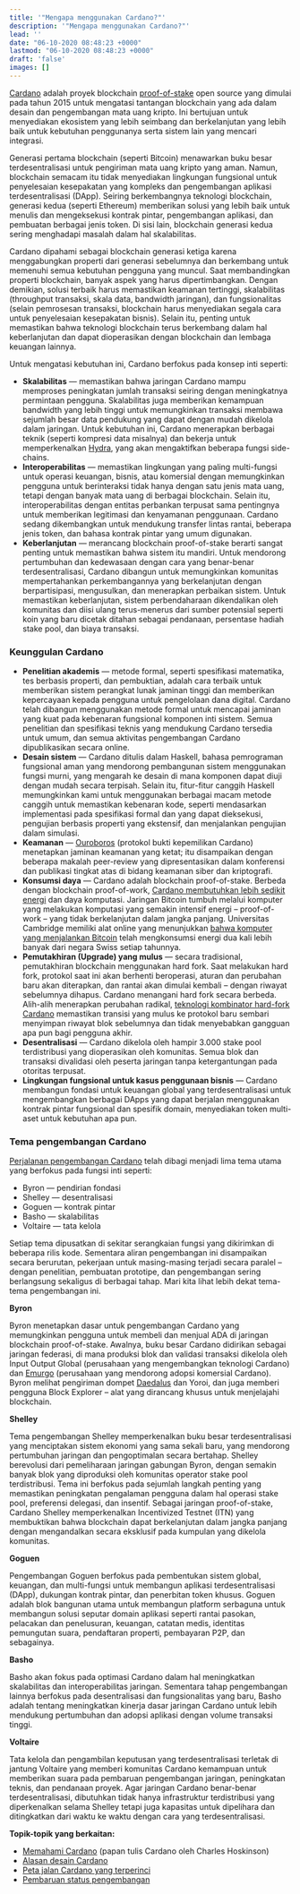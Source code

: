 ```yaml
---
title: '"Mengapa menggunakan Cardano?"'
description: '"Mengapa menggunakan Cardano?"'
lead: ''
date: "06-10-2020 08:48:23 +0000"
lastmod: "06-10-2020 08:48:23 +0000"
draft: 'false'
images: []
---
```


[Cardano](https://cardano.org/) adalah proyek blockchain [proof-of-stake](https://docs.cardano.org/new-to-cardano/proof-of-stake) open source yang dimulai pada tahun 2015 untuk mengatasi tantangan blockchain yang ada dalam desain dan pengembangan mata uang kripto. Ini bertujuan untuk menyediakan ekosistem yang lebih seimbang dan berkelanjutan yang lebih baik untuk kebutuhan penggunanya serta sistem lain yang mencari integrasi.

Generasi pertama blockchain (seperti Bitcoin) menawarkan buku besar terdesentralisasi untuk pengiriman mata uang kripto yang aman. Namun, blockchain semacam itu tidak menyediakan lingkungan fungsional untuk penyelesaian kesepakatan yang kompleks dan pengembangan aplikasi terdesentralisasi (DApp). Seiring berkembangnya teknologi blockchain, generasi kedua (seperti Ethereum) memberikan solusi yang lebih baik untuk menulis dan mengeksekusi kontrak pintar, pengembangan aplikasi, dan pembuatan berbagai jenis token. Di sisi lain, blockchain generasi kedua sering menghadapi masalah dalam hal skalabilitas.

Cardano dipahami sebagai blockchain generasi ketiga karena menggabungkan properti dari generasi sebelumnya dan berkembang untuk memenuhi semua kebutuhan pengguna yang muncul. Saat membandingkan properti blockchain, banyak aspek yang harus dipertimbangkan. Dengan demikian, solusi terbaik harus memastikan keamanan tertinggi, skalabilitas (throughput transaksi, skala data, bandwidth jaringan), dan fungsionalitas (selain pemrosesan transaksi, blockchain harus menyediakan segala cara untuk penyelesaian kesepakatan bisnis). Selain itu, penting untuk memastikan bahwa teknologi blockchain terus berkembang dalam hal keberlanjutan dan dapat dioperasikan dengan blockchain dan lembaga keuangan lainnya.

Untuk mengatasi kebutuhan ini, Cardano berfokus pada konsep inti seperti:

- **Skalabilitas** — memastikan bahwa jaringan Cardano mampu memproses peningkatan jumlah transaksi seiring dengan meningkatnya permintaan pengguna. Skalabilitas juga memberikan kemampuan bandwidth yang lebih tinggi untuk memungkinkan transaksi membawa sejumlah besar data pendukung yang dapat dengan mudah dikelola dalam jaringan. Untuk kebutuhan ini, Cardano menerapkan berbagai teknik (seperti kompresi data misalnya) dan bekerja untuk memperkenalkan [Hydra](https://iohk.io/en/research/library/papers/hydra-fast-isomorphic-state-channels/), yang akan mengaktifkan beberapa fungsi side-chains.
- **Interoperabilitas** — memastikan lingkungan yang paling multi-fungsi untuk operasi keuangan, bisnis, atau komersial dengan memungkinkan pengguna untuk berinteraksi tidak hanya dengan satu jenis mata uang, tetapi dengan banyak mata uang di berbagai blockchain. Selain itu, interoperabilitas dengan entitas perbankan terpusat sama pentingnya untuk memberikan legitimasi dan kenyamanan penggunaan. Cardano sedang dikembangkan untuk mendukung transfer lintas rantai, beberapa jenis token, dan bahasa kontrak pintar yang umum digunakan.
- **Keberlanjutan** — merancang blockchain proof-of-stake berarti sangat penting untuk memastikan bahwa sistem itu mandiri. Untuk mendorong pertumbuhan dan kedewasaan dengan cara yang benar-benar terdesentralisasi, Cardano dibangun untuk memungkinkan komunitas mempertahankan perkembangannya yang berkelanjutan dengan berpartisipasi, mengusulkan, dan menerapkan perbaikan sistem. Untuk memastikan keberlanjutan, sistem perbendaharaan dikendalikan oleh komunitas dan diisi ulang terus-menerus dari sumber potensial seperti koin yang baru dicetak ditahan sebagai pendanaan, persentase hadiah stake pool, dan biaya transaksi.

### Keunggulan Cardano

- **Penelitian akademis** — metode formal, seperti spesifikasi matematika, tes berbasis properti, dan pembuktian, adalah cara terbaik untuk memberikan sistem perangkat lunak jaminan tinggi dan memberikan kepercayaan kepada pengguna untuk pengelolaan dana digital. Cardano telah dibangun menggunakan metode formal untuk mencapai jaminan yang kuat pada kebenaran fungsional komponen inti sistem. Semua penelitian dan spesifikasi teknis yang mendukung Cardano tersedia untuk umum, dan semua aktivitas pengembangan Cardano dipublikasikan secara online.
- **Desain sistem** — Cardano ditulis dalam Haskell, bahasa pemrograman fungsional aman yang mendorong pembangunan sistem menggunakan fungsi murni, yang mengarah ke desain di mana komponen dapat diuji dengan mudah secara terpisah. Selain itu, fitur-fitur canggih Haskell memungkinkan kami untuk menggunakan berbagai macam metode canggih untuk memastikan kebenaran kode, seperti mendasarkan implementasi pada spesifikasi formal dan yang dapat dieksekusi, pengujian berbasis properti yang ekstensif, dan menjalankan pengujian dalam simulasi.
- **Keamanan** — [Ouroboros](https://iohk.io/en/blog/posts/2020/06/23/the-ouroboros-path-to-decentralization/) (protokol bukti kepemilikan Cardano) menetapkan jaminan keamanan yang ketat; itu disampaikan dengan beberapa makalah peer-review yang dipresentasikan dalam konferensi dan publikasi tingkat atas di bidang keamanan siber dan kriptografi.
- **Konsumsi daya** — Cardano adalah blockchain proof-of-stake. Berbeda dengan blockchain proof-of-work, [Cardano membutuhkan lebih sedikit energi](https://iohk.io/en/blog/posts/2021/08/17/why-they-re-calling-cardano-the-green-blockchain/) dan daya komputasi. Jaringan Bitcoin tumbuh melalui komputer yang melakukan komputasi yang semakin intensif energi – proof-of-work – yang tidak berkelanjutan dalam jangka panjang. Universitas Cambridge memiliki alat online yang menunjukkan [bahwa komputer yang menjalankan Bitcoin](https://ccaf.io/cbeci/index) telah mengkonsumsi energi dua kali lebih banyak dari negara Swiss setiap tahunnya.
- **Pemutakhiran (Upgrade) yang mulus** — secara tradisional, pemutakhiran blockchain menggunakan hard fork. Saat melakukan hard fork, protokol saat ini akan berhenti beroperasi, aturan dan perubahan baru akan diterapkan, dan rantai akan dimulai kembali – dengan riwayat sebelumnya dihapus. Cardano menangani hard fork secara berbeda. Alih-alih menerapkan perubahan radikal, [teknologi kombinator hard-fork Cardano](https://iohk.io/en/blog/posts/2020/05/07/combinator-makes-easy-work-of-shelley-hard-fork/) memastikan transisi yang mulus ke protokol baru sembari menyimpan riwayat blok sebelumnya dan tidak menyebabkan gangguan apa pun bagi pengguna akhir.
- **Desentralisasi** — Cardano dikelola oleh hampir 3.000 stake pool terdistribusi yang dioperasikan oleh komunitas. Semua blok dan transaksi divalidasi oleh peserta jaringan tanpa ketergantungan pada otoritas terpusat.
- **Lingkungan fungsional untuk kasus penggunaan bisnis** — Cardano membangun fondasi untuk keuangan global yang terdesentralisasi untuk mengembangkan berbagai DApps yang dapat berjalan menggunakan kontrak pintar fungsional dan spesifik domain, menyediakan token multi-aset untuk kebutuhan apa pun.

### Tema pengembangan Cardano

[Perjalanan pengembangan Cardano](https://roadmap.cardano.org/en/) telah dibagi menjadi lima tema utama yang berfokus pada fungsi inti seperti:

- Byron — pendirian fondasi
- Shelley — desentralisasi
- Goguen — kontrak pintar
- Basho — skalabilitas
- Voltaire — tata kelola

Setiap tema dipusatkan di sekitar serangkaian fungsi yang dikirimkan di beberapa rilis kode. Sementara aliran pengembangan ini disampaikan secara berurutan, pekerjaan untuk masing-masing terjadi secara paralel – dengan penelitian, pembuatan prototipe, dan pengembangan sering berlangsung sekaligus di berbagai tahap. Mari kita lihat lebih dekat tema-tema pengembangan ini.

**Byron**

Byron menetapkan dasar untuk pengembangan Cardano yang memungkinkan pengguna untuk membeli dan menjual ADA di jaringan blockchain proof-of-stake. Awalnya, buku besar Cardano didirikan sebagai jaringan federasi, di mana produksi blok dan validasi transaksi dikelola oleh Input Output Global (perusahaan yang mengembangkan teknologi Cardano) dan [Emurgo](https://emurgo.io/) (perusahaan yang mendorong adopsi komersial Cardano). Byron melihat pengiriman dompet [Daedalus](https://docs.cardano.org/cardano-components/daedalus-wallet) dan Yoroi, dan juga memberi pengguna Block Explorer – alat yang dirancang khusus untuk menjelajahi blockchain.

**Shelley**

Tema pengembangan Shelley memperkenalkan buku besar terdesentralisasi yang menciptakan sistem ekonomi yang sama sekali baru, yang mendorong pertumbuhan jaringan dan pengoptimalan secara bertahap. Shelley berevolusi dari pemeliharaan jaringan gabungan Byron, dengan semakin banyak blok yang diproduksi oleh komunitas operator stake pool terdistribusi. Tema ini berfokus pada sejumlah langkah penting yang memastikan peningkatan pengalaman pengguna dalam hal operasi stake pool, preferensi delegasi, dan insentif. Sebagai jaringan proof-of-stake, Cardano Shelley memperkenalkan Incentivized Testnet (ITN) yang membuktikan bahwa blockchain dapat berkelanjutan dalam jangka panjang dengan mengandalkan secara eksklusif pada kumpulan yang dikelola komunitas.

**Goguen**

Pengembangan Goguen berfokus pada pembentukan sistem global, keuangan, dan multi-fungsi untuk membangun aplikasi terdesentralisasi (DApp), dukungan kontrak pintar, dan penerbitan token khusus. Goguen adalah blok bangunan utama untuk membangun platform serbaguna untuk membangun solusi seputar domain aplikasi seperti rantai pasokan, pelacakan dan penelusuran, keuangan, catatan medis, identitas pemungutan suara, pendaftaran properti, pembayaran P2P, dan sebagainya.

**Basho**

Basho akan fokus pada optimasi Cardano dalam hal meningkatkan skalabilitas dan interoperabilitas jaringan. Sementara tahap pengembangan lainnya berfokus pada desentralisasi dan fungsionalitas yang baru, Basho adalah tentang meningkatkan kinerja dasar jaringan Cardano untuk lebih mendukung pertumbuhan dan adopsi aplikasi dengan volume transaksi tinggi.

**Voltaire**

Tata kelola dan pengambilan keputusan yang terdesentralisasi terletak di jantung Voltaire yang memberi komunitas Cardano kemampuan untuk memberikan suara pada pembaruan pengembangan jaringan, peningkatan teknis, dan pendanaan proyek. Agar jaringan Cardano benar-benar terdesentralisasi, dibutuhkan tidak hanya infrastruktur terdistribusi yang diperkenalkan selama Shelley tetapi juga kapasitas untuk dipelihara dan ditingkatkan dari waktu ke waktu dengan cara yang terdesentralisasi.

**Topik-topik yang berkaitan:**

- [Memahami Cardano](https://www.youtube.com/watch?v=Ja9D0kpksxw) (papan tulis Cardano oleh Charles Hoskinson)
- [Alasan desain Cardano](https://docs.cardano.org/explore-cardano/cardano-design-rationale)
- [Peta jalan Cardano yang terperinci](https://roadmap.cardano.org/en/)
- [Pembaruan status pengembangan](https://www.essentialcardano.io/development-update)

